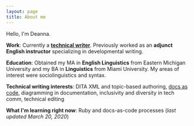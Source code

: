 ```yaml
---
layout: page
title: About me
---
```

Hello, I'm Deanna. 

**Work**: Currently a [**technical writer**](https://www.techelevator.com/). Previously worked as an **adjunct English instructor** specializing in developmental writing.

**Education**: Obtained my MA in **English Linguistics** from Eastern Michigan University and my BA in **Linguistics** from Miami University.  My areas of interest were sociolinguistics and syntax.

**Technical writing interests**: DITA XML and topic-based authoring, [docs as code](https://www.writethedocs.org/guide/docs-as-code/), diagramming in documentation, inclusivity and diversity in tech comm, technical editing

**What I'm learning right now**: Ruby and docs-as-code processes (_last updated March 20, 2020_)